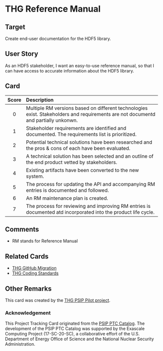 [metadata:tags]:- "bssw-psip-ptc"
# THG Reference Manual

## Target

Create end-user documentation for the HDF5 library.

## User Story

As an HDF5 stakeholder, I want an easy-to-use reference manual, so that I can have access to accurate information about the HDF5 library.

## Card

| Score | Description |
|:-----:|:------------|
| 0 | Multiple RM versions based on different technologies exist. Stakeholders and requirements are not documentd and partially unkonwn. |
| 1 | Stakeholder requirements are identified and documented. The requirements list is prioritized. |
| 2 | Potential technical solutions have been researched and the pros & cons of each have been evaluated. |
| 3 | A technical solution has been selected and an outline of the end product vetted by stakeholders. |
| 4 | Existing artifacts have been converted to the new system. |
| 5 | The process for updating the API and accompanying RM entries is documented and followed. |
| 6 | An RM maintenance plan is created. |
| 7 | The process for reviewing and improving RM entries is documented atd incorporated into the product life cycle. |

## Comments

- RM stands for Reference Manual

## Related Cards

- [THG GitHub Migration](THGGitHubMigration.md)
- [THG Coding Standards](THGCodingStandards.md)

## Other Remarks

This card was created by the [THG PSIP Pilot project](https://www.osti.gov/biblio/1698291-psip-hdf5pilot-project-final-report).


### Acknowledgement

This Project Tracking Card originated from the [PSIP PTC Catalog](https://bssw-psip.github.io/ptc-catalog/). The development of the PSIP PTC Catalog was supported by the Exascale Computing Project (17-SC-20-SC), a collaborative effort of the U.S. Department of Energy Office of Science and the National Nuclear Security Administration.
